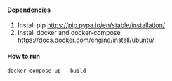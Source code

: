 #### Dependencies
1. Install pip https://pip.pypa.io/en/stable/installation/
2. Install docker and docker-compose https://docs.docker.com/engine/install/ubuntu/
#### How to run
``` commandline 
docker-compose up --build
```
